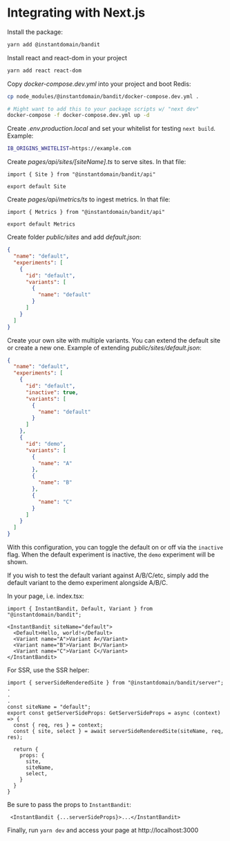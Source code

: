 # Integrating with Next.js

Install the package:
```bash
yarn add @instantdomain/bandit
```

Install react and react-dom in your project
```bash
yarn add react react-dom
```
Copy _docker-compose.dev.yml_ into your project and boot Redis:
```bash
cp node_modules/@instantdomain/bandit/docker-compose.dev.yml .

# Might want to add this to your package scripts w/ "next dev"
docker-compose -f docker-compose.dev.yml up -d
```

Create _.env.production.local_ and set your whitelist for testing `next build`. Example:
```bash
IB_ORIGINS_WHITELIST=https://example.com
```

Create _pages/api/sites/[siteName].ts_ to serve sites. In that file:
```TS
import { Site } from "@instantdomain/bandit/api"

export default Site
```

Create _pages/api/metrics/ts_ to ingest metrics. In that file:
```TS
import { Metrics } from "@instantdomain/bandit/api"

export default Metrics
```

Create folder _public/sites_ and add _default.json_:
```JSON
{
  "name": "default",
  "experiments": [
    {
      "id": "default",
      "variants": [
        {
          "name": "default"
        }
      ]
    }
  ]
}
```

Create your own site with multiple variants. You can extend the default site or create a new one. Example of extending _public/sites/default.json_:

```JSON
{
  "name": "default",
  "experiments": [
    {
      "id": "default",
      "inactive": true,
      "variants": [
        {
          "name": "default"
        }
      ]
    },
    {
      "id": "demo",
      "variants": [
        {
          "name": "A"
        },
        {
          "name": "B"
        },
        {
          "name": "C"
        }
      ]
    }
  ]
}
```

With this configuration, you can toggle the default on or off via the `inactive` flag. When the default experiment is inactive, the `demo` experiment will be shown.

If you wish to test the default variant against A/B/C/etc, simply add the default variant to the demo experiment alongside A/B/C.

In your page, i.e. index.tsx:

```TSX
import { InstantBandit, Default, Variant } from "@instantdomain/bandit";

<InstantBandit siteName="default">
  <Default>Hello, world!</Default>
  <Variant name="A">Variant A</Variant>
  <Variant name="B">Variant B</Variant>
  <Variant name="C">Variant C</Variant>
</InstantBandit>
```

For SSR, use the SSR helper:

```TSX
import { serverSideRenderedSite } from "@instantdomain/bandit/server";
.
.
.
const siteName = "default";
export const getServerSideProps: GetServerSideProps = async (context) => {
  const { req, res } = context;
  const { site, select } = await serverSideRenderedSite(siteName, req, res);

  return {
    props: {
      site,
      siteName,
      select,
    }
  }
}
```

Be sure to pass the props to `InstantBandit`:
```TSX
 <InstantBandit {...serverSideProps}>...</InstantBandit>
```

Finally, run `yarn dev` and access your page at http://localhost:3000
